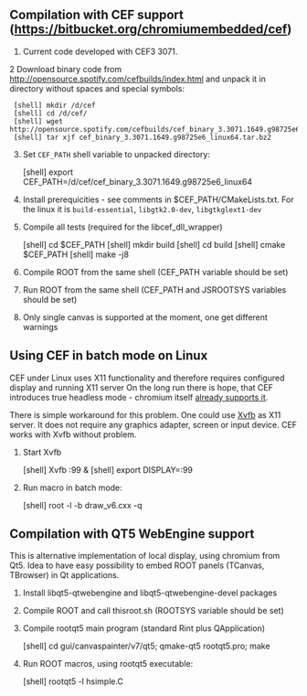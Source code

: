 ## Compilation with CEF support (https://bitbucket.org/chromiumembedded/cef)     

1. Current code developed with CEF3 3071.

2  Download binary code from http://opensource.spotify.com/cefbuilds/index.html and 
   unpack it in directory without spaces and special symbols: 
  
     [shell] mkdir /d/cef
     [shell] cd /d/cef/
     [shell] wget http://opensource.spotify.com/cefbuilds/cef_binary_3.3071.1649.g98725e6_linux64.tar.bz2 
     [shell] tar xjf cef_binary_3.3071.1649.g98725e6_linux64.tar.bz2

3. Set `CEF_PATH` shell variable to unpacked directory:
  
     [shell] export CEF_PATH=/d/cef/cef_binary_3.3071.1649.g98725e6_linux64
     
4. Install prerequicities - see comments in $CEF_PATH/CMakeLists.txt. 
   For the linux it is `build-essential`, `libgtk2.0-dev`, `libgtkglext1-dev`

5. Compile all tests (required for the libcef_dll_wrapper)
     
     [shell] cd $CEF_PATH
     [shell] mkdir build
     [shell] cd build
     [shell] cmake $CEF_PATH
     [shell] make -j8

6. Compile ROOT from the same shell (CEF_PATH variable should be set)

7. Run ROOT from the same shell (CEF_PATH and JSROOTSYS variables should be set)

8. Only single canvas is supported at the moment, one get different warnings       


## Using CEF in batch mode on Linux

CEF under Linux uses X11 functionality and therefore requires configured display and running X11 server
On the long run there is hope, that CEF introduces true headless mode - chromium itself 
[already supports it](https://chromium.googlesource.com/chromium/src/+/lkgr/headless/README.md).

There is simple workaround for this problem.
One could use [Xvfb](https://en.wikipedia.org/wiki/Xvfb) as X11 server.
It does not require any graphics adapter, screen or input device.
CEF works with  Xvfb without problem. 

1. Start Xvfb

    [shell] Xvfb :99 &
    [shell] export DISPLAY=:99

2. Run macro in batch mode:
    
    [shell] root -l -b draw_v6.cxx -q



## Compilation with QT5 WebEngine support

This is alternative implementation of local display, using chromium from Qt5.
Idea to have easy possibility to embed ROOT panels (TCanvas, TBrowser) in Qt applications.  

1. Install libqt5-qtwebengine and libqt5-qtwebengine-devel packages

2. Compile ROOT and call thisroot.sh (ROOTSYS variable should be set)

3. Compile rootqt5 main program (standard Rint plus QApplication)
  
     [shell] cd gui/canvaspainter/v7/qt5; qmake-qt5 rootqt5.pro; make     

4. Run ROOT macros, using rootqt5 executable:

     [shell] rootqt5 -l hsimple.C

     